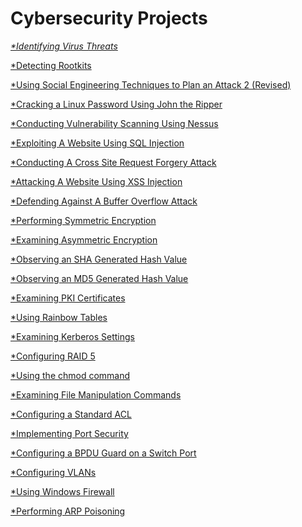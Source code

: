 # Cybersecurity Projects

<cite><a href="https://github.com/YusufOYusuf/Identifying-Virus-Threats/blob/main/README.md">*Identifying Virus Threats

<cite><a href="https://github.com/YusufOYusuf/Detecting-Rootkits/blob/main/README.md">*Detecting Rootkits
  
<cite><a href="https://github.com/YusufOYusuf/Using-Social-Engineering-Techniques-to-Plan-an-Attack-2/blob/main/README.md">*Using Social Engineering Techniques to Plan an Attack 2 (Revised)
  
<cite><a href="https://github.com/YusufOYusuf/Cracking-a-Linux-Password-Using-John-the-Ripper/blob/main/README.md">*Cracking a Linux Password Using John the Ripper
  
<cite><a href="https://github.com/YusufOYusuf/Conducting-Vulnerability-Scanning-Using-Nessus/blob/main/README.md">*Conducting Vulnerability Scanning Using Nessus
  
<cite><a href="https://github.com/YusufOYusuf/Exploiting-A-Website-Using-SQL-Injection/blob/main/README.md">*Exploiting A Website Using SQL Injection
  
  
<cite><a href="https://github.com/YusufOYusuf/Conducting-a-Cross-Site-Request-Forgery-Attack-/blob/main/README.md">*Conducting A Cross Site Request Forgery Attack

  
<cite><a href="https://github.com/YusufOYusuf/Attacking-A-Website-Using-XSS-Injection/blob/main/README.md">*Attacking A Website Using XSS Injection
  
  
<cite><a href="https://github.com/YusufOYusuf/Defending-Against-A-Buffer-Overflow-Attack/blob/main/README.md">*Defending Against A Buffer Overflow Attack
  
  
<cite><a href="https://github.com/YusufOYusuf/Performing-Symmetric-Encryption/blob/main/README.md">*Performing Symmetric Encryption
  
  
<cite><a href="https://github.com/YusufOYusuf/Examining-Asymmetric-Encryption/blob/main/README.md">*Examining Asymmetric Encryption

  
<cite><a href="https://github.com/YusufOYusuf/Observing-an-SHA-Generated-Hash-Value/blob/main/README.md">*Observing an SHA Generated Hash Value
  

<cite><a href="https://github.com/YusufOYusuf/Observing-An-MD5-Generated-Hash-Value/blob/main/README.md">*Observing an MD5 Generated Hash Value
  
  
<cite><a href="https://github.com/YusufOYusuf/Examining-PKI-Certificates/blob/main/README.md">*Examining PKI Certificates


<cite><a href="https://github.com/YusufOYusuf/Using-Rainbow-Tables/blob/main/README.md">*Using Rainbow Tables
  
  
<cite><a href="https://github.com/YusufOYusuf/Examining-Kerberos-Settings/blob/main/README.md">*Examining Kerberos Settings


<cite><a href="https://github.com/YusufOYusuf/Configuring-RAID-5/blob/main/README.md">*Configuring RAID 5
  
  
<cite><a href="https://github.com/YusufOYusuf/Using-the-chmod-command-/blob/main/README.md">*Using the chmod command

  
<cite><a href="https://github.com/YusufOYusuf/Examining-File-Manipulation-Commands/blob/main/README.md">*Examining File Manipulation Commands
  
  
<cite><a href="https://github.com/YusufOYusuf/Configuring-a-Standard-ACL/blob/main/README.md">*Configuring a Standard ACL
  
  
<cite><a href="https://github.com/YusufOYusuf/Implementing-Port-Security/blob/main/README.md">*Implementing Port Security
  
  
<cite><a href="https://github.com/YusufOYusuf/Configuring-a-BPDU-Guard-on-a-Switch-Port/blob/main/README.md">*Configuring a BPDU Guard on a Switch Port
  

<cite><a href="https://github.com/YusufOYusuf/Configuring-VLANs/blob/main/README.md">*Configuring VLANs
  
  
<cite><a href="https://github.com/YusufOYusuf/Using-Windows-Firewall/blob/main/README.md">*Using Windows Firewall
  
  
<cite><a href="https://github.com/YusufOYusuf/Perfroming-ARP-Poisoning/blob/main/README.md">*Performing ARP Poisoning 
  
  
  
  
  
  
  
  
  
  
  
